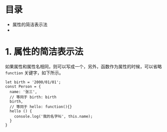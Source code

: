 # 目录
- 属性的简洁表示法
- 

# 1. 属性的简洁表示法

如果属性和属性名相同，则可以写成一个，另外，函数作为属性的时候，可以省略 `function` 关键字，如下所示。

    let birth = '2000/01/01';
    const Person = {
      name: '张三',
      // 等同于 birth: birth
      birth,
      // 等同于 hello: function(){}
      hello () {
        console.log('我的名字叫', this.name);
      }
    }



